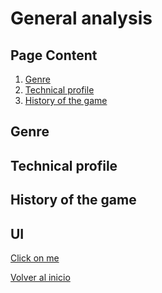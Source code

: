# **General analysis**
## **Page Content**
1. [Genre]()
2. [Technical profile]()
3. [History of the game]()

## **Genre**

## **Technical profile**

## **History of the game**



## **UI**



[Click on me](https://www.youtube.com/watch?v=mCdA4bJAGGk)



[Volver al inicio](https://ericlr1.github.io/Proyecto_1_Guerrilla-War/)
